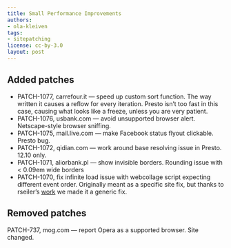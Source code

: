 ```yaml
---
title: Small Performance Improvements
authors:
- ola-kleiven
tags:
- sitepatching
license: cc-by-3.0
layout: post
---
```


## Added patches

- PATCH-1077, carrefour.it — speed up custom sort function. The way written it causes a reflow for every iteration. Presto isn’t too fast in this case, causing what looks like a freeze, unless you are very patient.
- PATCH-1076, usbank.com — avoid unsupported browser alert. Netscape-style browser sniffing.
- PATCH-1075, mail.live.com — make Facebook status flyout clickable. Presto bug.
- PATCH-1072, qidian.com — work around base resolving issue in Presto. 12.10 only.
- PATCH-1071, aliorbank.pl — show invisible borders. Rounding issue with < 0.09em wide borders
- PATCH-1070, fix infinite load issue with webcollage script expecting different event order. Originally meant as a specific site fix, but thanks to rseiler’s [work][1] we made it a generic fix.

[1]: http://my.opera.com/sitepatching/blog/show.dml/56235332#comment100029282

## Removed patches

PATCH-737, mog.com — report Opera as a supported browser. Site changed.
